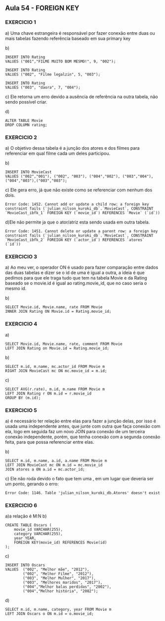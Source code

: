 ## Aula 54 - FOREIGN KEY

### EXERCICIO 1
a) Uma chave estrangeira é responsável por fazer conexão entre duas ou mais tabelas fazendo referência baseado em sua primary key

b) 
```
INSERT INTO Rating 
VALUES ("001","FILME MUITO BOM MESMO!", 9, "002");

INSERT INTO Rating
VALUES ("002", "Filme legalzin", 5, "003");

INSERT INTO Rating
VALUES ("003", "daora", 7, "004");
```

c) Ele retorna um erro devido a ausência de referência na outra tabela, não sendo possível criar.

d) 
```
ALTER TABLE Movie 
DROP COLUMN rating;
```

### EXERCICIO 2
a) O objetivo dessa tabela é a junção dos atores e dos filmes para referenciar em qual filme cada um deles participou.

b) 
```
INSERT INTO MovieCast 
VALUES ("002","001"), ("002", "003"), ("004","002"), ("003","004"), ("004","003"),("003","003");
```
c) Ele gera erro, já que não existe como se referenciar com nenhum dos dois.
```
Error Code: 1452. Cannot add or update a child row: a foreign key constraint fails (`julian_nilson_kuroki_db`.`MovieCast`, CONSTRAINT `MovieCast_ibfk_1` FOREIGN KEY (`movie_id`) REFERENCES `Movie` (`id`))
```
d)Ele não permite ja que o ator/atriz esta sendo usada em outra tabela.
```
Error Code: 1451. Cannot delete or update a parent row: a foreign key constraint fails (`julian_nilson_kuroki_db`.`MovieCast`, CONSTRAINT `MovieCast_ibfk_2` FOREIGN KEY (`actor_id`) REFERENCES `atores` (`id`))
```
### EXERCICIO 3

a) Ao meu ver, o operador ON é usado para fazer comparação entre dados das duas tabelas e dizer se o id de uma é igual a outra, a ideia é que pedimos para que ele traga tudo que tem na tabela Movie e da Rating baseado se o movie.id é igual ao rating.movie_id, que no caso seria o mesmo id.

b)
```
SELECT Movie.id, Movie.name, rate FROM Movie 
INNER JOIN Rating ON Movie.id = Rating.movie_id;
```
### EXERCICIO 4
a) 
```
SELECT Movie.id, Movie.name, rate, comment FROM Movie
LEFT JOIN Rating on Movie.id = Rating.movie_id;
```
b) 
```
SELECT m.id, m.name, mc.actor_id FROM Movie m 
RIGHT JOIN MovieCast mc ON mc.movie_id = m.id;
```
c) 
```
SELECT AVG(r.rate), m.id, m.name FROM Movie m
LEFT JOIN Rating r ON m.id = r.movie_id
GROUP BY (m.id);
````
### EXERCICIO 5
a) 
é necessário ter relação entre elas para fazer a junção delas, por isso é usada uma independente antes, que junte com outra que faça conexão com ela, logo em seguida faz um novo JOIN para conexão de um terceira conexão independente, porém, que tenha conexão com a segunda conexão feita, para que possa referenciar entre elas.

b) 
```
SELECT m.id, m.name, a.id, a.name FROM Movie m 
LEFT JOIN MovieCast mc ON m.id = mc.movie_id
JOIN atores a ON a.id = mc.actor_id;
```
c) Ele não roda devido o fato que tem uma , em um lugar que deveria ser um ponto, gerando o erro: 
```
Error Code: 1146. Table 'julian_nilson_kuroki_db.Atores' doesn't exist
```

### EXERCICIO 6
a)a relação é M:N
b) 
```
CREATE TABLE Oscars (
	movie_id VARCHAR(255),
    category VARCHAR(255),
    year YEAR,
    FOREIGN KEY(movie_id) REFERENCES Movie(id)
);
```
c) 
```
INSERT INTO Oscars 
VALUES 	("002", "Melhor mãe", "2012"),
        ("002", "Melhor Filme", "2012"),
		("003", "Melhor Mulher", "2017"),
		("003", "Melhores maridos", "2017"),
        ("004","Melhor balas perdidas", "2002"),
        ("004","Melhor história", "2002");
```
d) 
```
SELECT m.id, m.name, category, year FROM Movie m
LEFT JOIN Oscars o ON m.id = o.movie_id;
```
